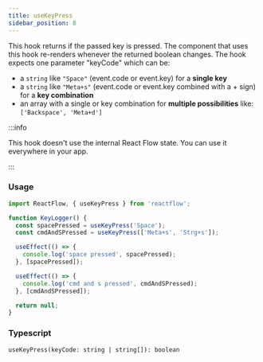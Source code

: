 ```yaml
---
title: useKeyPress
sidebar_position: 8
---
```


This hook returns if the passed key is pressed. The component that uses this hook re-renders whenever the returned boolean changes. The hook expects one parameter "keyCode" which can be:

- a `string` like `"Space"` (event.code or event.key) for a **single key**
- a `string` like `"Meta+s"` (event.code or event.key combined with a + sign) for a **key combination**
- an array with a single or key combination for **multiple possibilities** like: `['Backspace', 'Meta+d']`

:::info

This hook doesn't use the internal React Flow state. You can use it everywhere in your app.

:::

### Usage

```js
import ReactFlow, { useKeyPress } from 'reactflow';

function KeyLogger() {
  const spacePressed = useKeyPress('Space');
  const cmdAndSPressed = useKeyPress(['Meta+s', 'Strg+s']);

  useEffect(() => {
    console.log('space pressed', spacePressed);
  }, [spacePressed]);

  useEffect(() => {
    console.log('cmd and s pressed', cmdAndSPressed);
  }, [cmdAndSPressed]);

  return null;
}
```

### Typescript

`useKeyPress(keyCode: string | string[]): boolean`

